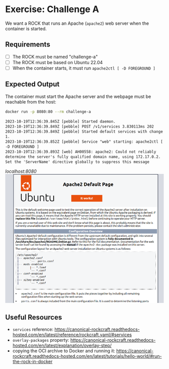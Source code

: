 # Exercise: Challenge A

We want a ROCK that runs an Apache (`apache2`) web server when the container is
started.

## Requirements

- [ ] The ROCK must be named "challenge-a"
- [ ] The ROCK must be based on Ubuntu 22.04
- [ ] When the container starts, it must run `apache2ctl [ -D FOREGROUND ]`

## Expected Output

The container must start the Apache server and the webpage must be reachable
from the host:

```bash
docker run -p 8080:80 --rm challenge-a
```

```log
2023-10-19T12:36:39.845Z [pebble] Started daemon.
2023-10-19T12:36:39.849Z [pebble] POST /v1/services 3.830113ms 202
2023-10-19T12:36:39.849Z [pebble] Started default services with change 1.
2023-10-19T12:36:39.852Z [pebble] Service "web" starting: apache2ctl [ -D FOREGROUND ]
2023-10-19T12:36:39.893Z [web] AH00558: apache2: Could not reliably determine the server's fully qualified domain name, using 172.17.0.2. Set the 'ServerName' directive globally to suppress this message

```

*localhost:8080*
![webpage](_solution/webpage.png)

## Useful Resources

- `services` reference: <https://canonical-rockcraft.readthedocs-hosted.com/en/latest/reference/rockcraft.yaml/#services>
- `overlay-packages` property: <https://canonical-rockcraft.readthedocs-hosted.com/en/latest/explanation/overlay-step/>
- copying the OCI archive to Docker and running it: <https://canonical-rockcraft.readthedocs-hosted.com/en/latest/tutorials/hello-world/#run-the-rock-in-docker>
